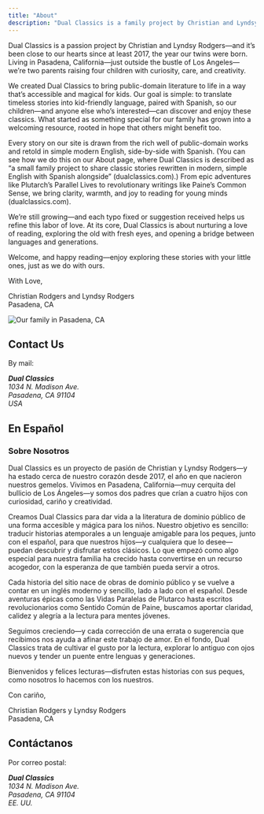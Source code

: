 ```yaml
---
title: "About"
description: "Dual Classics is a family project by Christian and Lyndsy Rodgers—kid‑friendly bilingual retellings of public‑domain classics for families and classrooms."
---
```


Dual Classics is a passion project by Christian and Lyndsy Rodgers—and it’s been close to our hearts since at least 2017, the year our twins were born. Living in Pasadena, California—just outside the bustle of Los Angeles—we’re two parents raising four children with curiosity, care, and creativity.

We created Dual Classics to bring public-domain literature to life in a way that’s accessible and magical for kids. Our goal is simple: to translate timeless stories into kid-friendly language, paired with Spanish, so our children—and anyone else who’s interested—can discover and enjoy these classics. What started as something special for our family has grown into a welcoming resource, rooted in hope that others might benefit too.

Every story on our site is drawn from the rich well of public-domain works and retold in simple modern English, side-by-side with Spanish. (You can see how we do this on our About page, where Dual Classics is described as “a small family project to share classic stories rewritten in modern, simple English with Spanish alongside” (dualclassics.com).) From epic adventures like Plutarch’s Parallel Lives to revolutionary writings like Paine’s Common Sense, we bring clarity, warmth, and joy to reading for young minds (dualclassics.com).

We’re still growing—and each typo fixed or suggestion received helps us refine this labor of love. At its core, Dual Classics is about nurturing a love of reading, exploring the old with fresh eyes, and opening a bridge between languages and generations.

Welcome, and happy reading—enjoy exploring these stories with your little ones, just as we do with ours.

With Love,

Christian Rodgers and Lyndsy Rodgers  
Pasadena, CA

![Our family in Pasadena, CA](https://imagedelivery.net/uoQWLs2DQGCKz-4i8TTorQ/22c12028-fec1-4d6e-6681-1c10e52fbd00/public)

## Contact Us

By mail:

<address>
  <strong>Dual Classics</strong><br/>
  1034 N. Madison Ave.<br/>
  Pasadena, CA 91104<br/>
  USA
</address>

## En Español

### Sobre Nosotros

Dual Classics es un proyecto de pasión de Christian y Lyndsy Rodgers—y ha estado cerca de nuestro corazón desde 2017, el año en que nacieron nuestros gemelos. Vivimos en Pasadena, California—muy cerquita del bullicio de Los Ángeles—y somos dos padres que crían a cuatro hijos con curiosidad, cariño y creatividad.

Creamos Dual Classics para dar vida a la literatura de dominio público de una forma accesible y mágica para los niños. Nuestro objetivo es sencillo: traducir historias atemporales a un lenguaje amigable para los peques, junto con el español, para que nuestros hijos—y cualquiera que lo desee—puedan descubrir y disfrutar estos clásicos. Lo que empezó como algo especial para nuestra familia ha crecido hasta convertirse en un recurso acogedor, con la esperanza de que también pueda servir a otros.

Cada historia del sitio nace de obras de dominio público y se vuelve a contar en un inglés moderno y sencillo, lado a lado con el español. Desde aventuras épicas como las Vidas Paralelas de Plutarco hasta escritos revolucionarios como Sentido Común de Paine, buscamos aportar claridad, calidez y alegría a la lectura para mentes jóvenes.

Seguimos creciendo—y cada corrección de una errata o sugerencia que recibimos nos ayuda a afinar este trabajo de amor. En el fondo, Dual Classics trata de cultivar el gusto por la lectura, explorar lo antiguo con ojos nuevos y tender un puente entre lenguas y generaciones.

Bienvenidos y felices lecturas—disfruten estas historias con sus peques, como nosotros lo hacemos con los nuestros.

Con cariño,

Christian Rodgers y Lyndsy Rodgers  
Pasadena, CA

## Contáctanos

Por correo postal:

<address>
  <strong>Dual Classics</strong><br/>
  1034 N. Madison Ave.<br/>
  Pasadena, CA 91104<br/>
  EE. UU.
</address>
